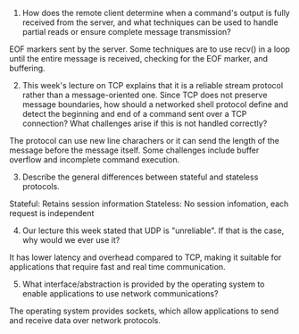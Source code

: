 1. How does the remote client determine when a command's output is fully received from the server, and what techniques can be used to handle partial reads or ensure complete message transmission?

EOF markers sent by the server. Some techniques are to use recv() in a loop until the entire message is received, checking for the EOF marker, and buffering.

2. This week's lecture on TCP explains that it is a reliable stream protocol rather than a message-oriented one. Since TCP does not preserve message boundaries, how should a networked shell protocol define and detect the beginning and end of a command sent over a TCP connection? What challenges arise if this is not handled correctly?

The protocol can use new line charachers or it can send the length of the message before the message itself. Some challenges include buffer overflow and incomplete command execution.

3. Describe the general differences between stateful and stateless protocols.

Stateful: Retains session information
Stateless: No session infomation, each request is independent

4. Our lecture this week stated that UDP is "unreliable". If that is the case, why would we ever use it?

It has lower latency and overhead compared to TCP, making it suitable for applications that require fast and real time communication.

5. What interface/abstraction is provided by the operating system to enable applications to use network communications?

The operating system provides sockets, which allow applications to send and receive data over network protocols.